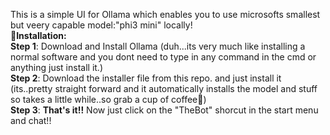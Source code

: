 This is a simple UI for Ollama which enables you to use microsofts smallest but veery capable model:"phi3 mini" locally!
</br >**📝Installation:**</br >
**Step 1**: Download and Install Ollama (duh...its very much like installing a normal software and you dont need to type in any command in the cmd or anything just install it.)</br >
**Step 2**: Download the installer file from this repo. and just install it (its..pretty straight forward and it automatically installs  the model and stuff so takes a little while..so grab a cup of coffee🍵)</br >
**Step 3**: **That's it!!** Now just click on the "TheBot" shorcut in the start menu and chat!!
